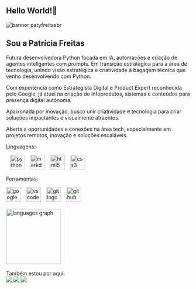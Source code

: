 ## Hello World!🤭 

![banner patyfreitasbr](https://blogger.googleusercontent.com/img/b/R29vZ2xl/AVvXsEggIVvv58N2vmYQlhFoi772SkBsPASCrEppOdqFphrX8Ti5LZSR139Ld97roWJHexTOR8BwT83gmI2lC5MYWE23M9GIobCs4I7yJ7BdsZDSLxx8gJwjhRFEwfH5U6uppKBx6mps0Y16WtX7286O4P7DeDyWgLVm9GGinicB4qlRCz3hqFszRgLCQyZbWgOb/s16000/patyfreitasbr.png)

## Sou a Patrícia Freitas 

Futura desenvolvedora Python focada em IA, automações e criação de agentes inteligentes com prompts.
Em transição estratégica para a área de tecnologia, unindo visão estratégica e criatividade à bagagem técnica que venho desenvolvendo com Python.

Com experiência como Estrategista Digital e Product Expert reconhecida pelo Google, já atuei na criação de infoprodutos, sistemas e conteúdos para presença digital autônoma.

Apaixonada por inovação, busco unir criatividade e tecnologia para criar soluções impactantes e visualmente atraentes. 

Aberta a oportunidades e conexões na área tech, especialmente em projetos remotos, inovação e soluções escaláveis.

<p>Linguagens:</p>
<div align="left">
  <img width="7" />
  <img src="https://cdn.jsdelivr.net/gh/devicons/devicon/icons/python/python-original.svg" height="40" alt="python logo"  />
     <img width="7" />
   <img src="https://skillicons.dev/icons?i=md" height="40" alt="markdown logo"  />
   <img width="7" />
  <img src="https://cdn.jsdelivr.net/gh/devicons/devicon/icons/html5/html5-original.svg" height="40" alt="html5 logo"  />
  <img width="7" />
  <img src="https://cdn.jsdelivr.net/gh/devicons/devicon/icons/css3/css3-original.svg" height="40" alt="css3 logo"  />

</div>

<p>Ferramentas:</p>
<div align="left">
  <img src="https://cdn.jsdelivr.net/gh/devicons/devicon@latest/icons/google/google-original.svg" height="40" alt="google"/>

   <img width="7" />
  <img src="https://skillicons.dev/icons?i=vscode" height="40" alt="vscode logo"  />
  <img width="7" />
  <img src="https://cdn.jsdelivr.net/gh/devicons/devicon/icons/git/git-original.svg" height="40" alt="git logo"  />
  <img width="7" /> 
  <img src="https://skillicons.dev/icons?i=github" height="40" alt="github logo"  />
</div>

<br>
<div align="left">
  <img src="https://github-readme-stats.vercel.app/api/top-langs?username=patyfreitasbr&locale=en&hide_title=true&layout=compact&card_width=320&langs_count=5&theme=radical&hide_border=true&order=2" height="150" alt="languages graph"  />
</div>

<br>
Também estou por aqui:
<div>
  <a href="https://www.linkedin.com/in/patyfreitasbr"><img src="https://img.shields.io/badge/LinkedIn-0077B5?style=for-the-badge&logo=linkedin&logoColor=white" target="_blank"></>
  <a href="https://www.instagram.com/patyfreitasbr"><img src="https://img.shields.io/badge/Instagram-E4405F?style=for-the-badge&logo=instagram&logoColor=white" target="_blank"></>
 <a href="https://www.youtube.com/@patyfreitasbr"><img src="https://img.shields.io/badge/YouTube-FF0000?style=for-the-badge&logo=youtube&logoColor=white" target="_blank"></>
</div> 












